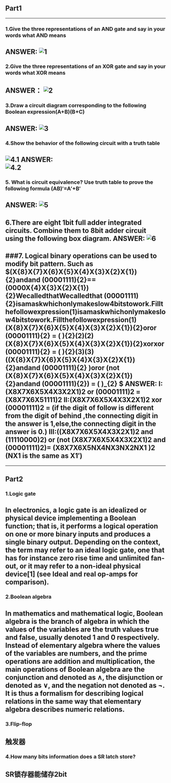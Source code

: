 ## Part1
---
### 1.Give the three representations of an AND gate and say in your words what AND means  
ANSWER: 
 ![1](https://raw.githubusercontent.com/wuzy57/wuzy-homework/gh-pages/软导8周/1.png)
---
### 2.Give the three representations of an XOR gate and say in your words what XOR means 
ANSWER： 
 ![2](https://raw.githubusercontent.com/wuzy57/wuzy-homework/gh-pages/软导8周/2.png)
---
### 3.Draw a circuit diagram corresponding to the following Boolean expression(A+B)(B+C) 
ANSWER: 
 ![3](https://raw.githubusercontent.com/wuzy57/wuzy-homework/gh-pages/软导8周/3.png)
---
### 4.Show the behavior of the following circuit with a truth table 
 ![4.1](https://raw.githubusercontent.com/wuzy57/wuzy-homework/gh-pages/软导8周/4.1.png)
ANSWER:  
 ![4.2](https://raw.githubusercontent.com/wuzy57/wuzy-homework/gh-pages/软导8周/4.2.png)
---
### 5. What is circuit equivalence? Use truth table to prove the following formula  (AB)′=A′+B′ 
ANSWER:
 ![5](https://raw.githubusercontent.com/wuzy57/wuzy-homework/gh-pages/软导8周/5.png)
---
6.There are eight 1bit full adder integrated circuits. Combine them to 8bit adder circuit using the following box diagram. 
ANSWER:
 ![6](https://raw.githubusercontent.com/wuzy57/wuzy-homework/gh-pages/软导8周/6.png)
---
###7. Logical binary operations can be used to modify bit pattern. Such as  $(X{8}X{7}X{6}X{5}X{4}X{3}X{2}X{1}){2}andand (00001111){2}== (0000X{4}X{3}X{2}X{1}){2}WecalledthatWecalledthat (00001111){2}isamaskwhichonlymakeslow4bitstowork.Fillthefollowexpression(1)isamaskwhichonlymakeslow4bitstowork.Fillthefollowexpression(1) (X{8}X{7}X{6}X{5}X{4}X{3}X{2}X{1}){2}oror (00001111){2} = ( ){2}(2)(2) (X{8}X{7}X{6}X{5}X{4}X{3}X{2}X{1}){2}xorxor (00001111){2} = ( ){2}(3)(3) ((X{8}X{7}X{6}X{5}X{4}X{3}X{2}X{1}){2}andand (00001111){2} )oror (not (X{8}X{7}X{6}X{5}X{4}X{3}X{2}X{1}){2}andand (00001111){2}) = ( )_{2} $ 
ANSWER: 
I:(X8X7X6X5X4X3X2X1)2 or (00001111)2 = (X8X7X6X51111)2 
II:(X8X7X6X5X4X3X2X1)2 xor (00001111)2 = (if the digit of follow is 
different from the digit of behind ,the connecting digit in the answer is 
1,else,the connecting digit in the answer is 0.) 
III:((X8X7X6X5X4X3X2X1)2 and (11110000)2) or (not 
(X8X7X6X5X4X3X2X1)2 and (00001111)2)= 
(X8X7X6X5NX4NX3NX2NX1 )2  
(NX1 is the same as X1′) 
---
---
## Part2

### 1.Logic gate
  In electronics, a logic gate is an idealized or physical device implementing a Boolean function; that is, it performs a logical operation on one or more binary inputs and produces a single binary output. Depending on the context, the term may refer to an ideal logic gate, one that has for instance zero rise time and unlimited fan-out, or it may refer to a non-ideal physical device[1] (see Ideal and real op-amps for comparison).
---
### 2.Boolean algebra
  In mathematics and mathematical logic, Boolean algebra is the branch of algebra in which the values of the variables are the truth values true and false, usually denoted 1 and 0 respectively. Instead of elementary algebra where the values of the variables are numbers, and the prime operations are addition and multiplication, the main operations of Boolean algebra are the conjunction and denoted as ∧, the disjunction or denoted as ∨, and the negation not denoted as ¬. It is thus a formalism for describing logical relations in the same way that elementary algebra describes numeric relations.
---
### 3.Flip-flop
触发器
---
### 4.How many bits information does a SR latch store?
SR锁存器能储存2bit
---